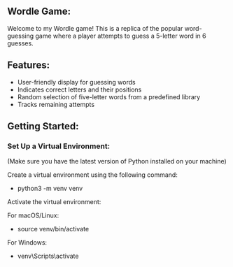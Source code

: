 ## Wordle Game:

Welcome to my Wordle game! This is a replica of the popular word-guessing game where a player attempts to guess a 5-letter word in 6 guesses.

## Features:

- User-friendly display for guessing words
- Indicates correct letters and their positions
- Random selection of five-letter words from a predefined library
- Tracks remaining attempts

## Getting Started:

### Set Up a Virtual Environment:

(Make sure you have the latest version of Python installed on your machine)

Create a virtual environment using the following command:

- python3 -m venv venv

Activate the virtual environment:

For macOS/Linux:

- source venv/bin/activate

For Windows:

- venv\Scripts\activate
